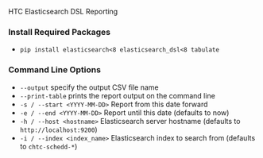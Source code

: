 HTC Elasticsearch DSL Reporting

### Install Required Packages
* `pip install elasticsearch<8 elasticsearch_dsl<8 tabulate`

### Command Line Options
* `--output` specify the output CSV file name
* `--print-table` prints the report output on the command line
* `-s / --start <YYYY-MM-DD>` Report from this date forward
* `-e / --end <YYYY-MM-DD>` Report until this date (defaults to now)
* `-h / --host <hostname>` Elasticsearch server hostname (defaults to `http://localhost:9200`)
* `-i / --index <index_name>` Elasticsearch index to search from (defaults to `chtc-schedd-*`)
